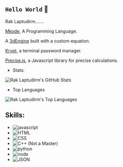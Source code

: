 ## `Hello World` 👋
Rak Laptudirm.......

[Mkode](https://github.com/MkodeLang), A Programming Language.

A [3dEngine](https://github.com/raklaptudirm/3dEngine) built with a custom equation.

[Krypt](https://github.com/raklaptudirm/Krypt), a terminal password manager.

[Precise.js](https://github.com/raklaptudirm/Precise.js), a Javascript library for precise calculations.



- Stats:

![Rak Laptudirm's GitHub Stats](https://github-readme-stats.vercel.app/api?username=raklaptudirm&show_icons=true&hide_border=true&bg_color=000&text_color=FFF)

- Top Languages

![Rak Laptudirm's Top Languages](https://github-readme-stats.vercel.app/api/top-langs/?username=raklaptudirm&layout=compact&hide_border=true&bg_color=000&text_color=FFF)

## Skills:

- ![javascript](https://img.shields.io/badge/JavaScript-323330?style=for-the-badge&logo=javascript&logoColor=F7DF1E)
- ![HTML](https://img.shields.io/badge/HTML-E34F26?style=for-the-badge&logo=HTML5&logoColor=white)
- ![CSS](https://img.shields.io/badge/CSS-1572B6?style=for-the-badge&logo=CSS3&logoColor=white)
- ![C++ (Not a Master)](https://img.shields.io/badge/C%2B%2B-00599C?style=for-the-badge&logo=C%2B%2B&logoColor=white)
- ![python](https://img.shields.io/badge/Python-3776AB?style=for-the-badge&logo=python&logoColor=white)
- ![node](https://img.shields.io/badge/NODE.JS-339933?style=for-the-badge&logo=Node.js&logoColor=white)
- ![JSON](https://img.shields.io/badge/JSON-000000?style=for-the-badge&logo=JSON&logoColor=white)
